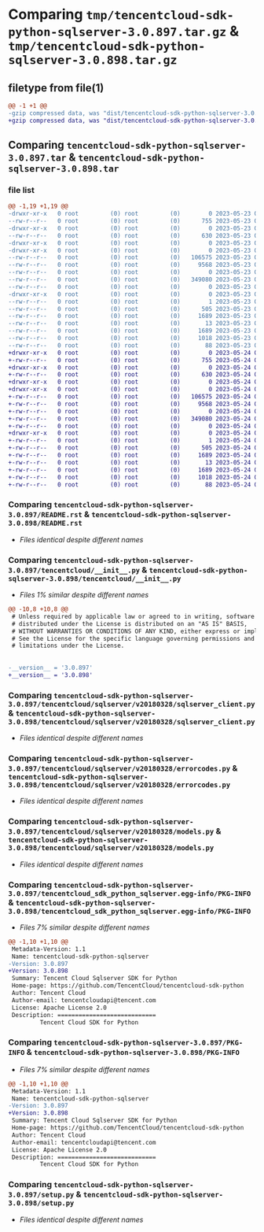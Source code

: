 # Comparing `tmp/tencentcloud-sdk-python-sqlserver-3.0.897.tar.gz` & `tmp/tencentcloud-sdk-python-sqlserver-3.0.898.tar.gz`

## filetype from file(1)

```diff
@@ -1 +1 @@
-gzip compressed data, was "dist/tencentcloud-sdk-python-sqlserver-3.0.897.tar", last modified: Tue May 23 02:30:18 2023, max compression
+gzip compressed data, was "dist/tencentcloud-sdk-python-sqlserver-3.0.898.tar", last modified: Wed May 24 02:05:17 2023, max compression
```

## Comparing `tencentcloud-sdk-python-sqlserver-3.0.897.tar` & `tencentcloud-sdk-python-sqlserver-3.0.898.tar`

### file list

```diff
@@ -1,19 +1,19 @@
-drwxr-xr-x   0 root         (0) root         (0)        0 2023-05-23 02:30:18.000000 tencentcloud-sdk-python-sqlserver-3.0.897/
--rw-r--r--   0 root         (0) root         (0)      755 2023-05-23 02:30:17.000000 tencentcloud-sdk-python-sqlserver-3.0.897/README.rst
-drwxr-xr-x   0 root         (0) root         (0)        0 2023-05-23 02:30:18.000000 tencentcloud-sdk-python-sqlserver-3.0.897/tencentcloud/
--rw-r--r--   0 root         (0) root         (0)      630 2023-05-23 02:30:17.000000 tencentcloud-sdk-python-sqlserver-3.0.897/tencentcloud/__init__.py
-drwxr-xr-x   0 root         (0) root         (0)        0 2023-05-23 02:30:18.000000 tencentcloud-sdk-python-sqlserver-3.0.897/tencentcloud/sqlserver/
-drwxr-xr-x   0 root         (0) root         (0)        0 2023-05-23 02:30:18.000000 tencentcloud-sdk-python-sqlserver-3.0.897/tencentcloud/sqlserver/v20180328/
--rw-r--r--   0 root         (0) root         (0)   106575 2023-05-23 02:30:17.000000 tencentcloud-sdk-python-sqlserver-3.0.897/tencentcloud/sqlserver/v20180328/sqlserver_client.py
--rw-r--r--   0 root         (0) root         (0)     9568 2023-05-23 02:30:17.000000 tencentcloud-sdk-python-sqlserver-3.0.897/tencentcloud/sqlserver/v20180328/errorcodes.py
--rw-r--r--   0 root         (0) root         (0)        0 2023-05-23 02:30:17.000000 tencentcloud-sdk-python-sqlserver-3.0.897/tencentcloud/sqlserver/v20180328/__init__.py
--rw-r--r--   0 root         (0) root         (0)   349080 2023-05-23 02:30:17.000000 tencentcloud-sdk-python-sqlserver-3.0.897/tencentcloud/sqlserver/v20180328/models.py
--rw-r--r--   0 root         (0) root         (0)        0 2023-05-23 02:30:17.000000 tencentcloud-sdk-python-sqlserver-3.0.897/tencentcloud/sqlserver/__init__.py
-drwxr-xr-x   0 root         (0) root         (0)        0 2023-05-23 02:30:18.000000 tencentcloud-sdk-python-sqlserver-3.0.897/tencentcloud_sdk_python_sqlserver.egg-info/
--rw-r--r--   0 root         (0) root         (0)        1 2023-05-23 02:30:18.000000 tencentcloud-sdk-python-sqlserver-3.0.897/tencentcloud_sdk_python_sqlserver.egg-info/dependency_links.txt
--rw-r--r--   0 root         (0) root         (0)      505 2023-05-23 02:30:18.000000 tencentcloud-sdk-python-sqlserver-3.0.897/tencentcloud_sdk_python_sqlserver.egg-info/SOURCES.txt
--rw-r--r--   0 root         (0) root         (0)     1689 2023-05-23 02:30:18.000000 tencentcloud-sdk-python-sqlserver-3.0.897/tencentcloud_sdk_python_sqlserver.egg-info/PKG-INFO
--rw-r--r--   0 root         (0) root         (0)       13 2023-05-23 02:30:18.000000 tencentcloud-sdk-python-sqlserver-3.0.897/tencentcloud_sdk_python_sqlserver.egg-info/top_level.txt
--rw-r--r--   0 root         (0) root         (0)     1689 2023-05-23 02:30:18.000000 tencentcloud-sdk-python-sqlserver-3.0.897/PKG-INFO
--rw-r--r--   0 root         (0) root         (0)     1018 2023-05-23 02:30:17.000000 tencentcloud-sdk-python-sqlserver-3.0.897/setup.py
--rw-r--r--   0 root         (0) root         (0)       88 2023-05-23 02:30:18.000000 tencentcloud-sdk-python-sqlserver-3.0.897/setup.cfg
+drwxr-xr-x   0 root         (0) root         (0)        0 2023-05-24 02:05:17.000000 tencentcloud-sdk-python-sqlserver-3.0.898/
+-rw-r--r--   0 root         (0) root         (0)      755 2023-05-24 02:05:17.000000 tencentcloud-sdk-python-sqlserver-3.0.898/README.rst
+drwxr-xr-x   0 root         (0) root         (0)        0 2023-05-24 02:05:17.000000 tencentcloud-sdk-python-sqlserver-3.0.898/tencentcloud/
+-rw-r--r--   0 root         (0) root         (0)      630 2023-05-24 02:05:17.000000 tencentcloud-sdk-python-sqlserver-3.0.898/tencentcloud/__init__.py
+drwxr-xr-x   0 root         (0) root         (0)        0 2023-05-24 02:05:17.000000 tencentcloud-sdk-python-sqlserver-3.0.898/tencentcloud/sqlserver/
+drwxr-xr-x   0 root         (0) root         (0)        0 2023-05-24 02:05:17.000000 tencentcloud-sdk-python-sqlserver-3.0.898/tencentcloud/sqlserver/v20180328/
+-rw-r--r--   0 root         (0) root         (0)   106575 2023-05-24 02:05:17.000000 tencentcloud-sdk-python-sqlserver-3.0.898/tencentcloud/sqlserver/v20180328/sqlserver_client.py
+-rw-r--r--   0 root         (0) root         (0)     9568 2023-05-24 02:05:17.000000 tencentcloud-sdk-python-sqlserver-3.0.898/tencentcloud/sqlserver/v20180328/errorcodes.py
+-rw-r--r--   0 root         (0) root         (0)        0 2023-05-24 02:05:17.000000 tencentcloud-sdk-python-sqlserver-3.0.898/tencentcloud/sqlserver/v20180328/__init__.py
+-rw-r--r--   0 root         (0) root         (0)   349080 2023-05-24 02:05:17.000000 tencentcloud-sdk-python-sqlserver-3.0.898/tencentcloud/sqlserver/v20180328/models.py
+-rw-r--r--   0 root         (0) root         (0)        0 2023-05-24 02:05:17.000000 tencentcloud-sdk-python-sqlserver-3.0.898/tencentcloud/sqlserver/__init__.py
+drwxr-xr-x   0 root         (0) root         (0)        0 2023-05-24 02:05:17.000000 tencentcloud-sdk-python-sqlserver-3.0.898/tencentcloud_sdk_python_sqlserver.egg-info/
+-rw-r--r--   0 root         (0) root         (0)        1 2023-05-24 02:05:17.000000 tencentcloud-sdk-python-sqlserver-3.0.898/tencentcloud_sdk_python_sqlserver.egg-info/dependency_links.txt
+-rw-r--r--   0 root         (0) root         (0)      505 2023-05-24 02:05:17.000000 tencentcloud-sdk-python-sqlserver-3.0.898/tencentcloud_sdk_python_sqlserver.egg-info/SOURCES.txt
+-rw-r--r--   0 root         (0) root         (0)     1689 2023-05-24 02:05:17.000000 tencentcloud-sdk-python-sqlserver-3.0.898/tencentcloud_sdk_python_sqlserver.egg-info/PKG-INFO
+-rw-r--r--   0 root         (0) root         (0)       13 2023-05-24 02:05:17.000000 tencentcloud-sdk-python-sqlserver-3.0.898/tencentcloud_sdk_python_sqlserver.egg-info/top_level.txt
+-rw-r--r--   0 root         (0) root         (0)     1689 2023-05-24 02:05:17.000000 tencentcloud-sdk-python-sqlserver-3.0.898/PKG-INFO
+-rw-r--r--   0 root         (0) root         (0)     1018 2023-05-24 02:05:17.000000 tencentcloud-sdk-python-sqlserver-3.0.898/setup.py
+-rw-r--r--   0 root         (0) root         (0)       88 2023-05-24 02:05:17.000000 tencentcloud-sdk-python-sqlserver-3.0.898/setup.cfg
```

### Comparing `tencentcloud-sdk-python-sqlserver-3.0.897/README.rst` & `tencentcloud-sdk-python-sqlserver-3.0.898/README.rst`

 * *Files identical despite different names*

### Comparing `tencentcloud-sdk-python-sqlserver-3.0.897/tencentcloud/__init__.py` & `tencentcloud-sdk-python-sqlserver-3.0.898/tencentcloud/__init__.py`

 * *Files 1% similar despite different names*

```diff
@@ -10,8 +10,8 @@
 # Unless required by applicable law or agreed to in writing, software
 # distributed under the License is distributed on an "AS IS" BASIS,
 # WITHOUT WARRANTIES OR CONDITIONS OF ANY KIND, either express or implied.
 # See the License for the specific language governing permissions and
 # limitations under the License.
 
 
-__version__ = '3.0.897'
+__version__ = '3.0.898'
```

### Comparing `tencentcloud-sdk-python-sqlserver-3.0.897/tencentcloud/sqlserver/v20180328/sqlserver_client.py` & `tencentcloud-sdk-python-sqlserver-3.0.898/tencentcloud/sqlserver/v20180328/sqlserver_client.py`

 * *Files identical despite different names*

### Comparing `tencentcloud-sdk-python-sqlserver-3.0.897/tencentcloud/sqlserver/v20180328/errorcodes.py` & `tencentcloud-sdk-python-sqlserver-3.0.898/tencentcloud/sqlserver/v20180328/errorcodes.py`

 * *Files identical despite different names*

### Comparing `tencentcloud-sdk-python-sqlserver-3.0.897/tencentcloud/sqlserver/v20180328/models.py` & `tencentcloud-sdk-python-sqlserver-3.0.898/tencentcloud/sqlserver/v20180328/models.py`

 * *Files identical despite different names*

### Comparing `tencentcloud-sdk-python-sqlserver-3.0.897/tencentcloud_sdk_python_sqlserver.egg-info/PKG-INFO` & `tencentcloud-sdk-python-sqlserver-3.0.898/tencentcloud_sdk_python_sqlserver.egg-info/PKG-INFO`

 * *Files 7% similar despite different names*

```diff
@@ -1,10 +1,10 @@
 Metadata-Version: 1.1
 Name: tencentcloud-sdk-python-sqlserver
-Version: 3.0.897
+Version: 3.0.898
 Summary: Tencent Cloud Sqlserver SDK for Python
 Home-page: https://github.com/TencentCloud/tencentcloud-sdk-python
 Author: Tencent Cloud
 Author-email: tencentcloudapi@tencent.com
 License: Apache License 2.0
 Description: ============================
         Tencent Cloud SDK for Python
```

### Comparing `tencentcloud-sdk-python-sqlserver-3.0.897/PKG-INFO` & `tencentcloud-sdk-python-sqlserver-3.0.898/PKG-INFO`

 * *Files 7% similar despite different names*

```diff
@@ -1,10 +1,10 @@
 Metadata-Version: 1.1
 Name: tencentcloud-sdk-python-sqlserver
-Version: 3.0.897
+Version: 3.0.898
 Summary: Tencent Cloud Sqlserver SDK for Python
 Home-page: https://github.com/TencentCloud/tencentcloud-sdk-python
 Author: Tencent Cloud
 Author-email: tencentcloudapi@tencent.com
 License: Apache License 2.0
 Description: ============================
         Tencent Cloud SDK for Python
```

### Comparing `tencentcloud-sdk-python-sqlserver-3.0.897/setup.py` & `tencentcloud-sdk-python-sqlserver-3.0.898/setup.py`

 * *Files identical despite different names*

